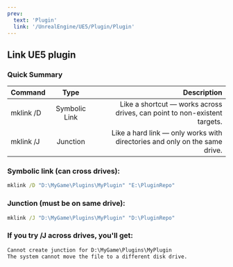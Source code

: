 ```yaml
---
prev:
  text: 'Plugin'
  link: '/UnrealEngine/UE5/Plugin/Plugin'
---
```

## Link UE5 plugin

### Quick Summary
| Command	| Type	       | Description                                                                | 
| --------- | :----------: | -------------------------------------------------------------------------: |
|mklink /D	|Symbolic Link | Like a shortcut — works across drives, can point to non-existent targets.  |
|mklink /J	|Junction	   | Like a hard link — only works with directories and only on the same drive. |


### Symbolic link (can cross drives):
```cmd
mklink /D "D:\MyGame\Plugins\MyPlugin" "E:\PluginRepo"
```

### Junction (must be on same drive):
```cmd
mklink /J "D:\MyGame\Plugins\MyPlugin" "D:\PluginRepo"
```

### If you try /J across drives, you'll get:
```cmd
Cannot create junction for D:\MyGame\Plugins\MyPlugin
The system cannot move the file to a different disk drive.
```